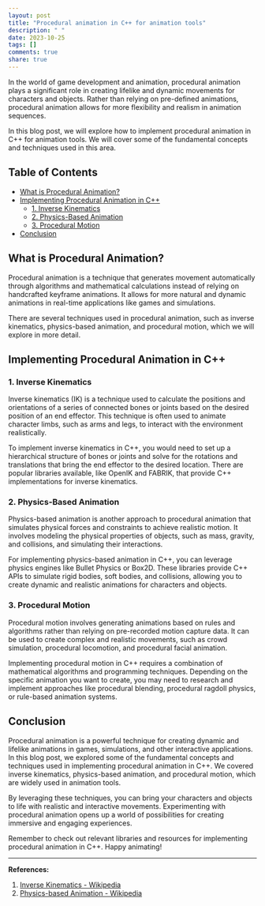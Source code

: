 ```yaml
---
layout: post
title: "Procedural animation in C++ for animation tools"
description: " "
date: 2023-10-25
tags: []
comments: true
share: true
---
```


In the world of game development and animation, procedural animation plays a significant role in creating lifelike and dynamic movements for characters and objects. Rather than relying on pre-defined animations, procedural animation allows for more flexibility and realism in animation sequences.

In this blog post, we will explore how to implement procedural animation in C++ for animation tools. We will cover some of the fundamental concepts and techniques used in this area.

## Table of Contents
- [What is Procedural Animation?](#what-is-procedural-animation)
- [Implementing Procedural Animation in C++](#implementing-procedural-animation-in-c++)
  - [1. Inverse Kinematics](#1-inverse-kinematics)
  - [2. Physics-Based Animation](#2-physics-based-animation)
  - [3. Procedural Motion](#3-procedural-motion)
- [Conclusion](#conclusion)

## What is Procedural Animation?

Procedural animation is a technique that generates movement automatically through algorithms and mathematical calculations instead of relying on handcrafted keyframe animations. It allows for more natural and dynamic animations in real-time applications like games and simulations.

There are several techniques used in procedural animation, such as inverse kinematics, physics-based animation, and procedural motion, which we will explore in more detail.

## Implementing Procedural Animation in C++

### 1. Inverse Kinematics

Inverse kinematics (IK) is a technique used to calculate the positions and orientations of a series of connected bones or joints based on the desired position of an end effector. This technique is often used to animate character limbs, such as arms and legs, to interact with the environment realistically.

To implement inverse kinematics in C++, you would need to set up a hierarchical structure of bones or joints and solve for the rotations and translations that bring the end effector to the desired location. There are popular libraries available, like OpenIK and FABRIK, that provide C++ implementations for inverse kinematics.

### 2. Physics-Based Animation

Physics-based animation is another approach to procedural animation that simulates physical forces and constraints to achieve realistic motion. It involves modeling the physical properties of objects, such as mass, gravity, and collisions, and simulating their interactions.

For implementing physics-based animation in C++, you can leverage physics engines like Bullet Physics or Box2D. These libraries provide C++ APIs to simulate rigid bodies, soft bodies, and collisions, allowing you to create dynamic and realistic animations for characters and objects.

### 3. Procedural Motion

Procedural motion involves generating animations based on rules and algorithms rather than relying on pre-recorded motion capture data. It can be used to create complex and realistic movements, such as crowd simulation, procedural locomotion, and procedural facial animation.

Implementing procedural motion in C++ requires a combination of mathematical algorithms and programming techniques. Depending on the specific animation you want to create, you may need to research and implement approaches like procedural blending, procedural ragdoll physics, or rule-based animation systems.

## Conclusion

Procedural animation is a powerful technique for creating dynamic and lifelike animations in games, simulations, and other interactive applications. In this blog post, we explored some of the fundamental concepts and techniques used in implementing procedural animation in C++. We covered inverse kinematics, physics-based animation, and procedural motion, which are widely used in animation tools.

By leveraging these techniques, you can bring your characters and objects to life with realistic and interactive movements. Experimenting with procedural animation opens up a world of possibilities for creating immersive and engaging experiences.

Remember to check out relevant libraries and resources for implementing procedural animation in C++. Happy animating!

---

**References:**

1. [Inverse Kinematics - Wikipedia](https://en.wikipedia.org/wiki/Inverse_kinematics)
2. [Physics-based Animation - Wikipedia](https://en.wikipedia.org/wiki/Physics-based_animation)